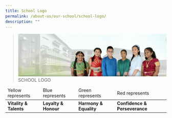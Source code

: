 ```yaml
---
title: School Logo
permalink: /about-us/our-school/school-logo/
description: ""
---
```

>![](/images/About%20Us/banner2-with%20bg.jpg)
>SCHOOL LOGO




<table>
<thead>
  <tr>
    <td>Yellow represents</td>
    <td>Blue represents</td>
    <td>Green represents</td>
    <td>Red represents</td>
  </tr>
</thead>
<tbody>
  <tr>
    <td><b>Vitality &amp; Talents</b></td>
    <td><b>Loyalty &amp; Honour</b></td>
    <td><b>Harmony &amp; Equality</b></td>
    <td><b>Confidence &amp; Perseverance</b></td>
  </tr>
</tbody>
</table>